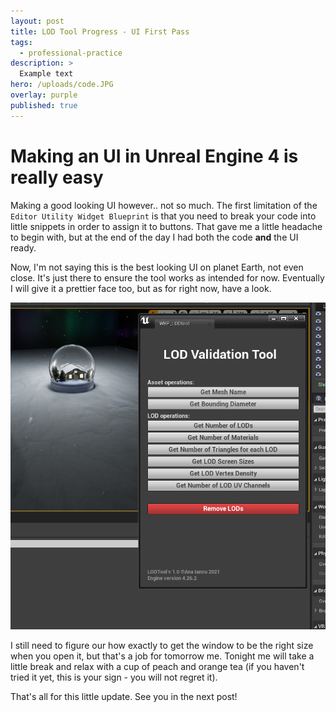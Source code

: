 ```yaml
---
layout: post
title: LOD Tool Progress - UI First Pass
tags:
  - professional-practice
description: >
  Example text
hero: /uploads/code.JPG
overlay: purple
published: true
---
```


# Making an UI in Unreal Engine 4 is really easy
Making a good looking UI however.. not so much. The first limitation of the `Editor Utility Widget Blueprint` is that you need to break your code into little snippets in order to assign it to buttons. That gave me a little headache to begin with, but at the end of the day I had both the code  **and** the UI ready. 

Now, I'm not saying this is the best looking UI on planet Earth, not even close. It's just there to ensure the tool works as intended for now. Eventually I will give it a prettier face too, but as for right now, have a look.

![](/uploads/UI.jpg)

I still need to figure our how exactly to get the window to be the right size when you open it, but that's a job for tomorrow me. Tonight me will take a little break and relax with a cup of peach and orange tea (if you haven't tried it yet, this is your sign - you will not regret it).

That's all for this little update. See you in the next post!